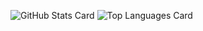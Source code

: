 ![GitHub Stats Card](https://github-readme-stats.vercel.app/api?username=cuzkop&count_private=true)
![Top Languages Card](https://github-readme-stats.vercel.app/api/top-langs/?username=cuzkop)
